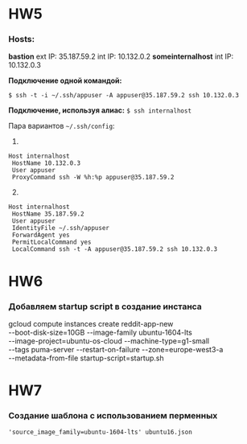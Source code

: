 # HW5

### Hosts:
**bastion** ext IP: 35.187.59.2 int IP: 10.132.0.2
**someinternalhost** int IP: 10.132.0.3

**Подключение одной командой:**
```
$ ssh -t -i ~/.ssh/appuser -A appuser@35.187.59.2 ssh 10.132.0.3
```
**Подключение, используя алиас:** `$ ssh internalhost`

Пара вариантов `~/.ssh/config`:

1.
```
Host internalhost
 HostName 10.132.0.3
 User appuser
 ProxyCommand ssh -W %h:%p appuser@35.187.59.2
```
2.
```
Host internalhost
 HostName 35.187.59.2
 User appuser
 IdentityFile ~/.ssh/appuser
 ForwardAgent yes
 PermitLocalCommand yes
 LocalCommand ssh -t -A appuser@35.187.59.2 ssh 10.132.0.3
 ```
# HW6

### Добавляем startup script в создание инстанса

gcloud compute instances create reddit-app-new \
--boot-disk-size=10GB --image-family ubuntu-1604-lts \
--image-project=ubuntu-os-cloud --machine-type=g1-small \
--tags puma-server --restart-on-failure --zone=europe-west3-a \
--metadata-from-file startup-script=startup.sh

# HW7

### Создание шаблона с использованием перменных
``` $ packer build -var 'project_id=infra-188820' -var 
'source_image_family=ubuntu-1604-lts' ubuntu16.json
```
